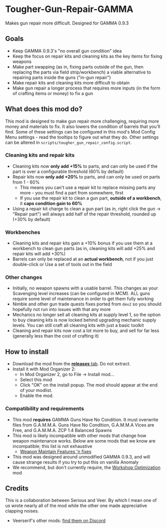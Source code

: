 # Tougher-Gun-Repair-GAMMA
 Makes gun repair more difficult. Designed for GAMMA 0.9.3

## Goals
- Keep GAMMA 0.9.3's "no overall gun condition" idea
- Keep the focus on repair kits and cleaning kits as the key items for fixing weapons
- Make part swapping (as in, fixing parts outside of the gun, then replacing the parts via field strip/workbench) a viable alternative to repairing parts inside the guns ("in-gun repair")
- Make repair kits and cleaning kits more difficult to obtain
- Make gun repair a longer process that requires more inputs (in the form of crafting items or money) to fix a gun

## What does this mod do?

This mod is designed to make gun repair more challenging, requiring more money and materials to fix. It also lowers the condition of barrels that you'll find. Some of these settings can be configured in this mod's Mod Config Menu settings - read the tooltips to figure out what they do. Other settings can be altered in `scripts/tougher_gun_repair_config.script`.

### Cleaning kits and repair kits
- Cleaning kits now **only add +15%** to parts, and can only be used if the part is over a configurable threshold (60% by default)
- Repair kits now **only add +20%** to parts, and can only be used on parts from 1 - 60%
  - This means you can't use a repair kit to replace missing parts any more - you must find a part from somewhere, first
  - If you use the repair kit to clean a gun part, **outside of a workbench**, it **caps condition gain to 60%**
- Using a repair kit charge to clean a gun part (as in, right click the gun → "Repair part") will always add half of the repair threshold, rounded up (+30% by default)

### Workbenches
- Cleaning kits and repair kits gain a +10% bonus if you use them at a workbench to clean gun parts (as in, cleaning kits will add +25% and repair kits will add +30%)
- Barrels can only be replaced at an **actual workbench**, not if you just double-click or Use a set of tools out in the field

### Other changes
- Initially, no weapon spawns with a usable barrel. This changes as your Scavenging level increases (can be configured in MCM). ALL guns require some level of maintenance in order to get them fully working
- Nimble and other gun trade quests fixes ported from `dev2` so you should hopefully not run into issues with that any more
- Mechanics no longer sell all cleaning kits at supply level 1, so the option to buy cleaning kits is now locked behind upgrading mechanic supply levels. You can still craft all cleaning kits with just a basic toolkit
- Cleaning and repair kits now cost a lot more to buy, and sell for far less (generally less than the cost of crafting it)

## How to install
- Download the mod from the [**releases** tab](https://github.com/veerserif/Tougher-Gun-Repair-GAMMA/releases). Do not extract.
- Install it with Mod Organizer 2:
  - In Mod Organizer 2, go to File -> Install mod...
  - Select this mod
  - Click "OK" on the install popup. The mod should appear at the end of your modlist.
  - Enable the mod.

### Compatibility and requirements


- This mod **requires** GAMMA Guns Have No Condition. It must overwrite files from G.A.M.M.A. Guns Have No Condition, G.A.M.M.A Vices are Free, and G.A.M.M.A. ZCP 1.4 Balanced Spawns
- This mod is likely incompatible with other mods that change how weapon maintenance works. Below are some mods that we know are incompatible; this list is not exhaustive
  -  [Weapon Maintain Features 'n fixes](https://github.com/Bence7661/Serious_Weapon_Maintain_Features)
- This mod was designed around unmodified GAMMA 0.9.3, and will cause strange results if you try to put this on vanilla Anomaly
- We recommend, but don't currently require, the [Workshop Optimization](https://github.com/Bence7661/Serious_Workshop_Optimization) mod

## Credits

This is a collaboration between Serious and Veer. By which I mean one of us wrote nearly all of the mod while the other one made appreciative clapping noises.

- Veerserif's other mods: [find them on Discord](https://discord.com/channels/912320241713958912/1257380080397844533/1257390905560928297)
